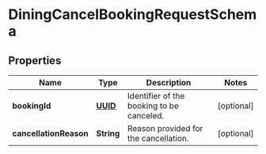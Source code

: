 # DiningCancelBookingRequestSchema

## Properties
Name | Type | Description | Notes
------------ | ------------- | ------------- | -------------
**bookingId** | [**UUID**](UUID.md) | Identifier of the booking to be canceled. |  [optional]
**cancellationReason** | **String** | Reason provided for the cancellation. |  [optional]
